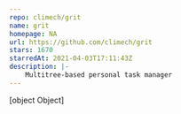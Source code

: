 ```yaml
---
repo: climech/grit
name: grit
homepage: NA
url: https://github.com/climech/grit
stars: 1670
starredAt: 2021-04-03T17:11:43Z
description: |-
    Multitree-based personal task manager
---
```


[object Object]
